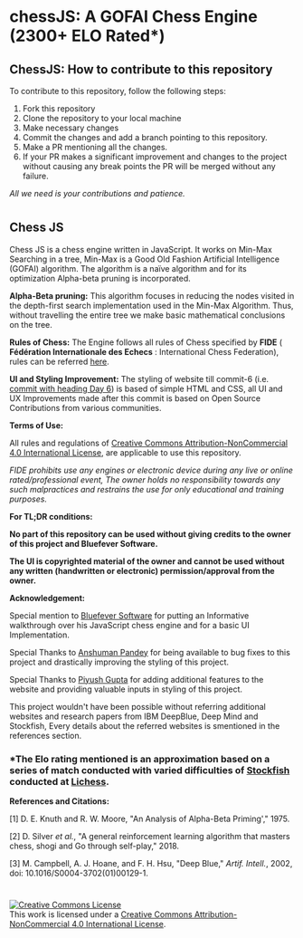 # chessJS: A GOFAI Chess Engine (2300+ ELO Rated*)
## **ChessJS: How to contribute to this repository**

To contribute to this repository, follow the following steps:

1. Fork this repository
2. Clone the repository to your local machine
3. Make necessary changes
4. Commit the changes and add a branch pointing to this repository.
5. Make a PR mentioning all the changes.
6. If your PR makes a significant improvement and changes to the project without causing any break points the PR will be merged without any failure.

_All we need is your contributions and patience._

#
## **Chess JS**

Chess JS is a chess engine written in JavaScript. It works on Min-Max Searching in a tree, Min-Max is a Good Old Fashion Artificial Intelligence (GOFAI) algorithm. The algorithm is a naïve algorithm and for its optimization Alpha-beta pruning is incorporated.

**Alpha-Beta pruning:** This algorithm focuses in reducing the nodes visited in the depth-first search implementation used in the Min-Max Algorithm. Thus, without travelling the entire tree we make basic mathematical conclusions on the tree.

**Rules of Chess:** The Engine follows all rules of Chess specified by **FIDE** ( **Fédération Internationale des Echecs** : International Chess Federation), rules can be referred [here](https://www.fide.com/FIDE/handbook/LawsOfChess.pdf).

**UI and Styling Improvement:** The styling of website till commit-6 (i.e. [commit with heading Day 6](https://github.com/ashishpapanai/chessJS/commit/387ad1f2f922fb39fbaa713d85af4384dcc929cb)) is based of simple HTML and CSS, all UI and UX Improvements made after this commit is based on Open Source Contributions from various communities.

**Terms of Use:**

All rules and regulations of [Creative Commons Attribution-NonCommercial 4.0 International License](http://creativecommons.org/licenses/by-nc/4.0/), are applicable to use this repository.

_FIDE prohibits use any engines or electronic device during any live or online rated/professional event, The owner holds no responsibility towards any such malpractices and restrains the use for only educational and training purposes._

**For TL;DR conditions:**

**No part of this repository can be used without giving credits to the owner of this project and Bluefever Software.**

**The UI is copyrighted material of the owner and cannot be used without any written (handwritten or electronic) permission/approval from the owner.**

**Acknowledgement:**

Special mention to [Bluefever Software](https://www.youtube.com/user/BlueFeverSoft/about) for putting an Informative walkthrough over his JavaScript chess engine and for a basic UI Implementation.

Special Thanks to [Anshuman Pandey](https://github.com/anshuman9999/) for being available to bug fixes to this project and drastically improving the styling of this project.

Special Thanks to [Piyush Gupta](https://github.com/gupta-piyush19) for adding additional features to the website and providing valuable inputs in styling of this project.

This project wouldn&#39;t have been possible without referring additional websites and research papers from IBM DeepBlue, Deep Mind and Stockfish, Every details about the referred websites is smentioned in the references section.

### *The Elo rating mentioned is an approximation based on a series of match conducted with varied difficulties of [Stockfish](https://stockfishchess.org/) conducted at [Lichess](https://lichess.org/).

**References and Citations:**

[1] D. E. Knuth and R. W. Moore, &quot;An Analysis of Alpha-Beta Priming&#39;,&quot; 1975.

[2] D. Silver _et al._, &quot;A general reinforcement learning algorithm that masters chess, shogi and Go through self-play,&quot; 2018.

[3] M. Campbell, A. J. Hoane, and F. H. Hsu, &quot;Deep Blue,&quot; _Artif. Intell._, 2002, doi: 10.1016/S0004-3702(01)00129-1.

#
<a rel="license" href="http://creativecommons.org/licenses/by-nc/4.0/"><img alt="Creative Commons License" style="border-width:0" src="https://i.creativecommons.org/l/by-nc/4.0/88x31.png" /></a><br />This work is licensed under a <a rel="license" href="http://creativecommons.org/licenses/by-nc/4.0/">Creative Commons Attribution-NonCommercial 4.0 International License</a>.
